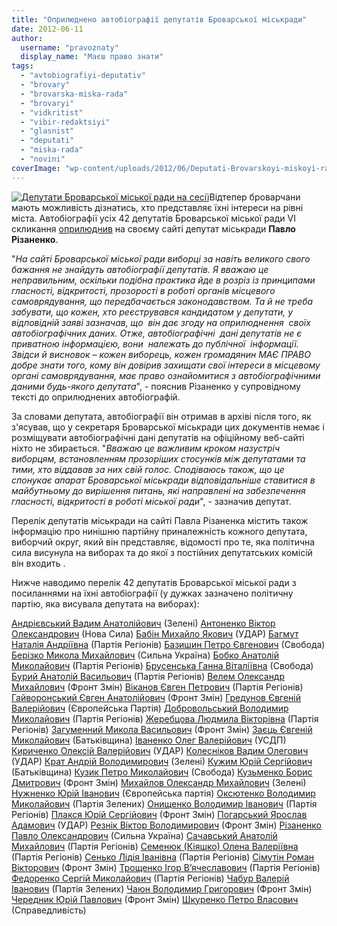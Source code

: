 ```yaml
---
title: "Оприлюднено автобіографії депутатів Броварської міськради"
date: 2012-06-11
author: 
  username: "pravoznaty"
  display_name: "Маєш право знати"
tags: 
  - "avtobiografiyi-deputativ"
  - "brovary"
  - "brovarska-miska-rada"
  - "brovaryi"
  - "vidkritist"
  - "vibir-redaktsiyi"
  - "glasnist"
  - "deputati"
  - "miska-rada"
  - "novini"
coverImage: "wp-content/uploads/2012/06/Deputati-Brovarskoyi-miskoyi-radi-na-sesiyi.jpg"
---
```


[![](https://mpz.brovary.org/wp-content/uploads/2012/06/Deputati-Brovarskoyi-miskoyi-radi-na-sesiyi.jpg "Депутати Броварської міської ради на сесії")](https://mpz.brovary.org/wp-content/uploads/2012/06/Deputati-Brovarskoyi-miskoyi-radi-na-sesiyi.jpg)Відтепер броварчани мають можливість дізнатись, хто представляє їхні інтереси на рівні міста. Автобіографії усіх 42 депутатів Броварської міської ради VI скликання [оприлюднив](https://rizanenko.org/vyborets-maje-pravo-znaty%e2%80%a6.html) на своєму сайті депутат міськради **Павло Різаненко**.

"_На сайті Броварської міської ради виборці за навіть великого свого бажання не знайдуть автобіографії депутатів. Я вважаю це неправильним, оскільки подібна практика йде в розріз із принципами гласності, відкритості, прозорості в роботі органів місцевого самоврядування, що передбачається законодавством. Та й не треба забувати, що кожен, хто реєструвався кандидатом у депутати, у відповідній заяві зазначав, що  він дає згоду на оприлюднення  своїх автобіографічних даних. Отже, автобіографічні  дані депутатів не є  приватною інформацією, вони  належать до публічної  інформації. Звідси й висновок – кожен виборець, кожен громадянин МАЄ ПРАВО добре знати того, кому він довірив захищати свої інтереси в місцевому органі самоврядування, має право ознайомитися з автобіографічними даними будь-якого депутата_", - пояснив Різаненко у супровідному тексті до оприлюднених автобіографій.

За словами депутата, автобіографії він отримав в архіві після того, як з'ясував, що у секретаря Броварської міськради цих документів немає і розміщувати автобіографічні дані депутатів на офіційному веб-сайті ніхто не збирається. "_Вважаю це важливим кроком назустріч виборцям, встановленням прозоріших стосунків між депутатами та тими, хто віддавав за них свій голос. Сподіваюсь також, що це спонукає апарат Броварської міськради відповідальніше ставитися в майбутньому до вирішення питань, які направлені на забезпечення гласності, відкритості в роботі міської ради_", - зазначив депутат.

Перелік депутатів міськради на сайті Павла Різаненка містить також інформацію про нинішню партійну приналежність кожного депутата, виборчий округ, який він представляє, відомості про те, яка політична сила висунула на виборах та до якої з постійних депутатських комісій він входить .

Нижче наводимо перелік 42 депутатів Броварської міської ради з посиланнями на їхні автобіографії (у дужках зазначено політичну партію, яка висувала депутата на виборах):

[Андрієвський Вадим Анатолійович](https://rizanenko.org/downloads/doc/autobiografy/1.pdf) (Зелені) [Антоненко Віктор Олександрович](https://rizanenko.org/downloads/doc/autobiografy/2.pdf) (Нова Сила) [Бабін Михайло Якович](https://rizanenko.org/downloads/doc/autobiografy/3.pdf) (УДАР) [Багмут Наталія Андріївна](https://rizanenko.org/downloads/doc/autobiografy/4.pdf) (Партія Регіонів) [Базишин Петро Євгенович](https://rizanenko.org/downloads/doc/autobiografy/5.pdf) (Свобода) [Берізко Микола Михайлович](https://rizanenko.org/downloads/doc/autobiografy/6.pdf) (Сильна Україна) [Бобко Анатолій Миколайович](https://rizanenko.org/downloads/doc/autobiografy/7.pdf) (Партія Регіонів) [Брусенська Ганна Віталіївна](https://rizanenko.org/downloads/doc/autobiografy/8.pdf) (Свобода) [Бурий Анатолій Васильович](https://rizanenko.org/downloads/doc/autobiografy/9.pdf) (Партія Регіонів) [Велем Олександр Михайлович](https://rizanenko.org/downloads/doc/autobiografy/10.pdf) (Фронт Змін) [Віканов Євген Петрович](https://rizanenko.org/downloads/doc/autobiografy/11.pdf) (Партія Регіонів) [Гайворонський Євген Анатолійович](https://rizanenko.org/downloads/doc/autobiografy/12.pdf) (Фронт Змін) [Гредунов Євгеній Валерійович](https://rizanenko.org/downloads/doc/autobiografy/13.pdf) (Європейська Партія) [Добровольський Володимир Миколайович](https://rizanenko.org/downloads/doc/autobiografy/14.pdf) (Партія Регіонів) [Жеребцова Людмила Вікторівна](https://rizanenko.org/downloads/doc/autobiografy/15.pdf) (Партія Регіонів) [Загуменний Микола Васильович](https://rizanenko.org/downloads/doc/autobiografy/16.pdf) (Фронт Змін) [Заєць Євгеній Миколайович](https://rizanenko.org/downloads/doc/autobiografy/17.pdf) (Батьківщина) [Іваненко Олег Валерійович](https://rizanenko.org/downloads/doc/autobiografy/18.pdf) (УСДП) [Кириченко Олексій Валерійович](https://rizanenko.org/downloads/doc/autobiografy/19.pdf) (УДАР) [Колесніков Вадим Олегович](https://rizanenko.org/downloads/doc/autobiografy/20.pdf) (УДАР) [Крат Андрій Володимирович](https://rizanenko.org/downloads/doc/autobiografy/21.pdf) (Зелені) [Кужим Юрій Сергійович](https://rizanenko.org/downloads/doc/autobiografy/22.pdf) (Батьківщина) [Кузик Петро Миколайович](https://rizanenko.org/downloads/doc/autobiografy/23.pdf) (Свобода) [Кузьменко Борис Дмитрович](https://rizanenko.org/downloads/doc/autobiografy/24.pdf) (Фронт Змін) [Михайлов Олександр Михайлович](https://rizanenko.org/downloads/doc/autobiografy/25.pdf) (Зелені) [Нужненко Юрій Іванович](https://rizanenko.org/downloads/doc/autobiografy/26.pdf) (Європейська партія) [Оксютенко Володимир Миколайович](https://rizanenko.org/downloads/doc/autobiografy/27.pdf) (Партія Зелених) [Онищенко Володимир Іванович](https://rizanenko.org/downloads/doc/autobiografy/28.pdf) (Партія Регіонів) [Плакся Юрій Сергійович](https://rizanenko.org/downloads/doc/autobiografy/29.pdf) (Фронт Змін) [Погарський Ярослав Адамович](https://rizanenko.org/downloads/doc/autobiografy/30.pdf) (УДАР) [Резнік Віктор Володимирович](https://rizanenko.org/downloads/doc/autobiografy/31.pdf) (Фронт Змін) [Різаненко Павло Олександрович](https://rizanenko.org/downloads/doc/autobiografy/32.pdf) (Сильна Україна) [Сачавський Анатолій Михайлович](https://rizanenko.org/downloads/doc/autobiografy/33.pdf) (Партія Регіонів) [Семенюк (Кіяшко) Олена Валеріївна](https://rizanenko.org/downloads/doc/autobiografy/34.pdf) (Партія Регіонів) [Сенько Лідія Іванівна](https://rizanenko.org/downloads/doc/autobiografy/35.pdf) (Партія Регіонів) [Сімутін Роман Вікторович](https://rizanenko.org/downloads/doc/autobiografy/36.pdf) (Фронт Змін) [Трощенко Ігор В’ячеславович](https://rizanenko.org/downloads/doc/autobiografy/37.pdf) (Партія Регіонів) [Федоренко Сергій Миколайович](https://rizanenko.org/downloads/doc/autobiografy/38.pdf) (Партія Регіонів) [Чабур Валерій Іванович](https://rizanenko.org/downloads/doc/autobiografy/39.pdf) (Партія Зелених) [Чаюн Володимир Григорович](https://rizanenko.org/downloads/doc/autobiografy/40.pdf) (Фронт Змін) [Чередник Юрій Павлович](https://rizanenko.org/downloads/doc/autobiografy/41.pdf) (Фронт Змін) [Шкуренко Петро Власович](https://rizanenko.org/downloads/doc/autobiografy/42.pdf) (Справедливість)
